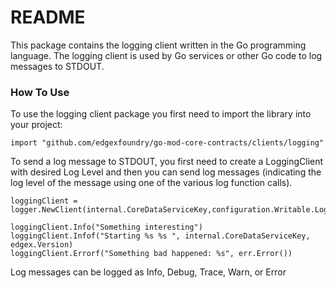 # README #
This package contains the logging client written in the Go programming language.  The logging client is used by Go services or other Go code to log messages to STDOUT.

### How To Use ###
To use the logging client package you first need to import the library into your project:
```
import "github.com/edgexfoundry/go-mod-core-contracts/clients/logging"
```
To send a log message to STDOUT, you first need to create a LoggingClient with desired Log Level and then you can send log messages (indicating the log level of the message using one of the various log function calls).
```
loggingClient = logger.NewClient(internal.CoreDataServiceKey,configuration.Writable.LogLevel) 

loggingClient.Info("Something interesting")
loggingClient.Infof("Starting %s %s ", internal.CoreDataServiceKey, edgex.Version)
loggingClient.Errorf("Something bad happened: %s", err.Error())
```
Log messages can be logged as Info, Debug, Trace, Warn, or Error
